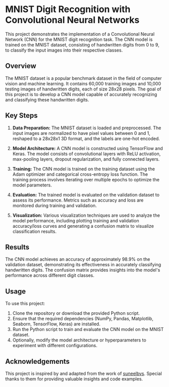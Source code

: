 # MNIST Digit Recognition with Convolutional Neural Networks

This project demonstrates the implementation of a Convolutional Neural Network (CNN) for the MNIST digit recognition task. The CNN model is trained on the MNIST dataset, consisting of handwritten digits from 0 to 9, to classify the input images into their respective classes.

## Overview

The MNIST dataset is a popular benchmark dataset in the field of computer vision and machine learning. It contains 60,000 training images and 10,000 testing images of handwritten digits, each of size 28x28 pixels. The goal of this project is to develop a CNN model capable of accurately recognizing and classifying these handwritten digits.

## Key Steps

1. **Data Preparation:** The MNIST dataset is loaded and preprocessed. The input images are normalized to have pixel values between 0 and 1, reshaped to a 28x28x1 3D format, and the labels are one-hot encoded.

2. **Model Architecture:** A CNN model is constructed using TensorFlow and Keras. The model consists of convolutional layers with ReLU activation, max-pooling layers, dropout regularization, and fully connected layers. 

3. **Training:** The CNN model is trained on the training dataset using the Adam optimizer and categorical cross-entropy loss function. The training process involves iterating over multiple epochs to optimize the model parameters.

4. **Evaluation:** The trained model is evaluated on the validation dataset to assess its performance. Metrics such as accuracy and loss are monitored during training and validation.

5. **Visualization:** Various visualization techniques are used to analyze the model performance, including plotting training and validation accuracy/loss curves and generating a confusion matrix to visualize classification results.

## Results

The CNN model achieves an accuracy of approximately 98.9% on the validation dataset, demonstrating its effectiveness in accurately classifying handwritten digits. The confusion matrix provides insights into the model's performance across different digit classes.

## Usage

To use this project:

1. Clone the repository or download the provided Python script.
2. Ensure that the required dependencies (NumPy, Pandas, Matplotlib, Seaborn, TensorFlow, Keras) are installed.
3. Run the Python script to train and evaluate the CNN model on the MNIST dataset.
4. Optionally, modify the model architecture or hyperparameters to experiment with different configurations.

## Acknowledgements

This project is inspired by and adapted from the work of [suneelbvs](https://github.com/suneelbvs/Deep-Learning-Projects/blob/main/CNN%20Projects/Computer%20Vision%20Tasks/MNIST/Simple%20CNN%20Model%20with%20Nice%20Tutorial.ipynb). Special thanks to them for providing valuable insights and code examples.

